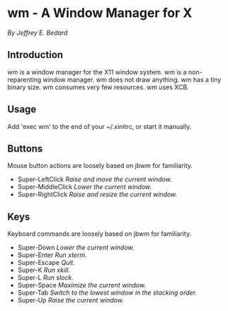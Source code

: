 # wm - A Window Manager for X
*By Jeffrey E. Bedard*

## Introduction
wm is a window manager for the X11 window system.
wm is a non-reparenting window manager.
wm does not draw anything.
wm has a tiny binary size.
wm consumes very few resources.
wm uses XCB.

## Usage
Add 'exec wm' to the end of your ~/.xinitrc, or start it manually.

## Buttons
Mouse button actions are loosely based on jbwm for familiarity.
- Super-LeftClick *Raise and move the current window.*
- Super-MiddleClick *Lower the current window.*
- Super-RightClick *Raise and resize the current window.*

## Keys
Keyboard commands are loosely based on jbwm for familiarity.
- Super-Down *Lower the current window.*
- Super-Enter *Run xterm.*
- Super-Escape *Quit.*
- Super-K *Run xkill.*
- Super-L *Run slock.*
- Super-Space *Maximize the current window.*
- Super-Tab *Switch to the lowest window in the stacking order.*
- Super-Up *Raise the current window.*
